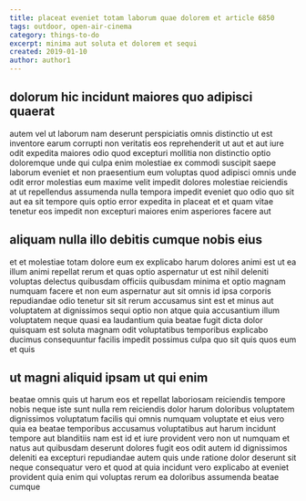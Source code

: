 ```yaml
---
title: placeat eveniet totam laborum quae dolorem et article 6850
tags: outdoor, open-air-cinema
category: things-to-do
excerpt: minima aut soluta et dolorem et sequi
created: 2019-01-10
author: author1
---
```


## dolorum hic incidunt maiores quo adipisci quaerat

autem vel ut laborum nam deserunt perspiciatis omnis distinctio ut est inventore earum corrupti non veritatis eos reprehenderit ut aut et aut iure odit expedita maiores odio quod excepturi mollitia non distinctio optio doloremque unde qui culpa enim molestiae ex commodi suscipit saepe laborum eveniet et non praesentium eum voluptas quod adipisci omnis unde odit error molestias eum maxime velit impedit dolores molestiae reiciendis at ut repellendus assumenda nulla tempora impedit eveniet quo odio quo sit aut ea sit tempore quis optio error expedita in placeat et et quam vitae tenetur eos impedit non excepturi maiores enim asperiores facere aut

## aliquam nulla illo debitis cumque nobis eius

et et molestiae totam dolore eum ex explicabo harum dolores animi est ut ea illum animi repellat rerum et quas optio aspernatur ut est nihil deleniti voluptas delectus quibusdam officiis quibusdam minima et optio magnam numquam facere et non eum aspernatur aut sit omnis id ipsa corporis repudiandae odio tenetur sit sit rerum accusamus sint est et minus aut voluptatem at dignissimos sequi optio non atque quia accusantium illum voluptatem neque quasi ea laudantium quia beatae fugit dicta dolor quisquam est soluta magnam odit voluptatibus temporibus explicabo ducimus consequuntur facilis impedit possimus culpa quo sit quis quos eum et quis

## ut magni aliquid ipsam ut qui enim

beatae omnis quis ut harum eos et repellat laboriosam reiciendis tempore nobis neque iste sunt nulla rem reiciendis dolor harum doloribus voluptatem dignissimos voluptatum facilis qui omnis numquam voluptate et eius vero quia ea beatae temporibus accusamus voluptatibus aut harum incidunt tempore aut blanditiis nam est id et iure provident vero non ut numquam et natus aut quibusdam deserunt dolores fugit eos odit autem id dignissimos deleniti ea excepturi repudiandae autem quis unde ratione dolor deserunt sit neque consequatur vero et quod at quia incidunt vero explicabo at eveniet provident quia enim qui voluptas rerum ea doloribus assumenda beatae cumque

